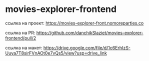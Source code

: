 # movies-explorer-frontend

ссылка на проект: https://movies-explorer-front.nomoreparties.co

ссылка на PR: https://github.com/danchikSlaziet/movies-explorer-frontend/pull/2

ссылка на макет: https://drive.google.com/file/d/1c6ErhIzS-Uuya7T8sirFVnAOt0e7vQs5/view?usp=drive_link